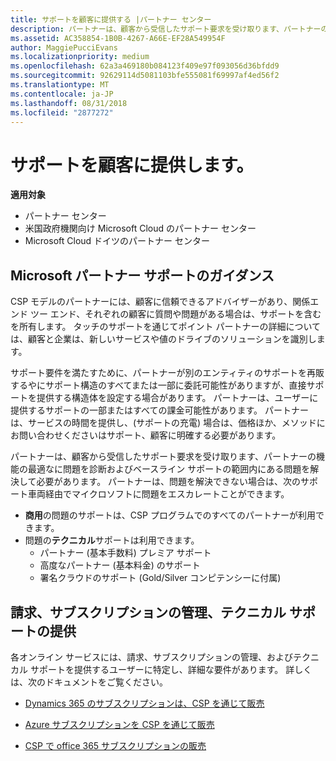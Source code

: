 ```yaml
---
title: サポートを顧客に提供する |パートナー センター
description: パートナーは、顧客から受信したサポート要求を受け取ります、パートナーの機能の最適なに問題を診断およびベースライン サポートの範囲内にある問題を解決して必要があります。
ms.assetid: AC358854-1B0B-4267-A66E-EF28A549954F
author: MaggiePucciEvans
ms.localizationpriority: medium
ms.openlocfilehash: 62a3a469180b084123f409e97f093056d36bfdd9
ms.sourcegitcommit: 92629114d5081103bfe555081f69997af4ed56f2
ms.translationtype: MT
ms.contentlocale: ja-JP
ms.lasthandoff: 08/31/2018
ms.locfileid: "2877272"
---
```

# <a name="providing-support-to-your-customers"></a>サポートを顧客に提供します。

**適用対象**

-  パートナー センター
-  米国政府機関向け Microsoft Cloud のパートナー センター
-  Microsoft Cloud ドイツのパートナー センター

## <a name="microsoft-partner-support-guidance"></a>Microsoft パートナー サポートのガイダンス

CSP モデルのパートナーには、顧客に信頼できるアドバイザーがあり、関係エンド ツー エンド、それぞれの顧客に質問や問題がある場合は、サポートを含むを所有します。 タッチのサポートを通じてポイント パートナーの詳細については、顧客と企業は、新しいサービスや値のドライブのソリューションを識別します。

サポート要件を満たすために、パートナーが別のエンティティのサポートを再販するやにサポート構造のすべてまたは一部に委託可能性がありますが、直接サポートを提供する構造体を設定する場合があります。  パートナーは、ユーザーに提供するサポートの一部またはすべての課金可能性があります。 パートナーは、サービスの時間を提供し、(サポートの充電) 場合は、価格ほか、メソッドにお問い合わせくださいはサポート、顧客に明確する必要があります。 

パートナーは、顧客から受信したサポート要求を受け取ります、パートナーの機能の最適なに問題を診断およびベースライン サポートの範囲内にある問題を解決して必要があります。 パートナーは、問題を解決できない場合は、次のサポート車両経由でマイクロソフトに問題をエスカレートことができます。

- **商用**の問題のサポートは、CSP プログラムでのすべてのパートナーが利用できます。
-   問題の**テクニカル**サポートは利用できます。
    -   パートナー (基本手数料) プレミア サポート
    -   高度なパートナー (基本料金) のサポート
    -   署名クラウドのサポート (Gold/Silver コンピテンシーに付属)

## <a name="providing-billing-subscription-management-and-technical-support"></a>請求、サブスクリプションの管理、テクニカル サポートの提供 

各オンライン サービスには、請求、サブスクリプションの管理、およびテクニカル サポートを提供するユーザーに特定し、詳細な要件があります。 詳しくは、次のドキュメントをご覧ください。

-   [Dynamics 365 のサブスクリプションは、CSP を通じて販売](https://www.microsoftpartnercommunity.com/t5/CSP/Microsoft-Partner-Support-Guidance/m-p/5262#M30)

-   [Azure サブスクリプションを CSP を通じて販売](https://www.microsoftpartnercommunity.com/t5/CSP/Microsoft-Partner-Support-Guidance/m-p/5263#M31)

-   [CSP で office 365 サブスクリプションの販売](https://www.microsoftpartnercommunity.com/t5/CSP/Microsoft-Partner-Support-Guidance/m-p/5264#M32)



 

 



